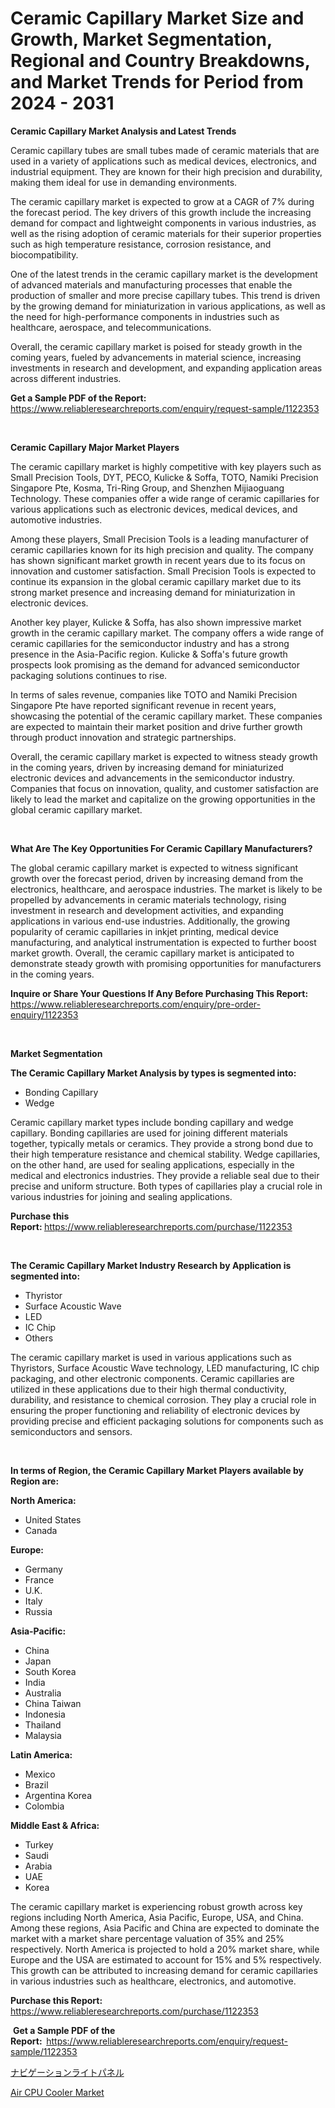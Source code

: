 <p><h1>Ceramic Capillary Market Size and Growth, Market Segmentation, Regional and Country Breakdowns, and Market Trends for Period from 2024 -  2031</h1></p><p><strong>Ceramic Capillary Market Analysis and Latest Trends</strong></p>
<p><p>Ceramic capillary tubes are small tubes made of ceramic materials that are used in a variety of applications such as medical devices, electronics, and industrial equipment. They are known for their high precision and durability, making them ideal for use in demanding environments.</p><p>The ceramic capillary market is expected to grow at a CAGR of 7% during the forecast period. The key drivers of this growth include the increasing demand for compact and lightweight components in various industries, as well as the rising adoption of ceramic materials for their superior properties such as high temperature resistance, corrosion resistance, and biocompatibility.</p><p>One of the latest trends in the ceramic capillary market is the development of advanced materials and manufacturing processes that enable the production of smaller and more precise capillary tubes. This trend is driven by the growing demand for miniaturization in various applications, as well as the need for high-performance components in industries such as healthcare, aerospace, and telecommunications.</p><p>Overall, the ceramic capillary market is poised for steady growth in the coming years, fueled by advancements in material science, increasing investments in research and development, and expanding application areas across different industries.</p></p>
<p><strong>Get a Sample PDF of the Report:&nbsp;</strong> <a href="https://www.reliableresearchreports.com/enquiry/request-sample/1122353">https://www.reliableresearchreports.com/enquiry/request-sample/1122353</a></p>
<p>&nbsp;</p>
<p><strong>Ceramic Capillary Major Market Players</strong></p>
<p><p>The ceramic capillary market is highly competitive with key players such as Small Precision Tools, DYT, PECO, Kulicke & Soffa, TOTO, Namiki Precision Singapore Pte, Kosma, Tri-Ring Group, and Shenzhen Mijiaoguang Technology. These companies offer a wide range of ceramic capillaries for various applications such as electronic devices, medical devices, and automotive industries.</p><p>Among these players, Small Precision Tools is a leading manufacturer of ceramic capillaries known for its high precision and quality. The company has shown significant market growth in recent years due to its focus on innovation and customer satisfaction. Small Precision Tools is expected to continue its expansion in the global ceramic capillary market due to its strong market presence and increasing demand for miniaturization in electronic devices.</p><p>Another key player, Kulicke & Soffa, has also shown impressive market growth in the ceramic capillary market. The company offers a wide range of ceramic capillaries for the semiconductor industry and has a strong presence in the Asia-Pacific region. Kulicke & Soffa's future growth prospects look promising as the demand for advanced semiconductor packaging solutions continues to rise.</p><p>In terms of sales revenue, companies like TOTO and Namiki Precision Singapore Pte have reported significant revenue in recent years, showcasing the potential of the ceramic capillary market. These companies are expected to maintain their market position and drive further growth through product innovation and strategic partnerships.</p><p>Overall, the ceramic capillary market is expected to witness steady growth in the coming years, driven by increasing demand for miniaturized electronic devices and advancements in the semiconductor industry. Companies that focus on innovation, quality, and customer satisfaction are likely to lead the market and capitalize on the growing opportunities in the global ceramic capillary market.</p></p>
<p>&nbsp;</p>
<p><strong>What Are The Key Opportunities For Ceramic Capillary Manufacturers?</strong></p>
<p><p>The global ceramic capillary market is expected to witness significant growth over the forecast period, driven by increasing demand from the electronics, healthcare, and aerospace industries. The market is likely to be propelled by advancements in ceramic materials technology, rising investment in research and development activities, and expanding applications in various end-use industries. Additionally, the growing popularity of ceramic capillaries in inkjet printing, medical device manufacturing, and analytical instrumentation is expected to further boost market growth. Overall, the ceramic capillary market is anticipated to demonstrate steady growth with promising opportunities for manufacturers in the coming years.</p></p>
<p><strong>Inquire or Share Your Questions If Any Before Purchasing This Report:</strong> <a href="https://www.reliableresearchreports.com/enquiry/pre-order-enquiry/1122353">https://www.reliableresearchreports.com/enquiry/pre-order-enquiry/1122353</a></p>
<p>&nbsp;</p>
<p><strong>Market Segmentation</strong></p>
<p><strong>The Ceramic Capillary Market Analysis by types is segmented into:</strong></p>
<p><ul><li>Bonding Capillary</li><li>Wedge</li></ul></p>
<p><p>Ceramic capillary market types include bonding capillary and wedge capillary. Bonding capillaries are used for joining different materials together, typically metals or ceramics. They provide a strong bond due to their high temperature resistance and chemical stability. Wedge capillaries, on the other hand, are used for sealing applications, especially in the medical and electronics industries. They provide a reliable seal due to their precise and uniform structure. Both types of capillaries play a crucial role in various industries for joining and sealing applications.</p></p>
<p><strong>Purchase this Report:&nbsp;</strong><a href="https://www.reliableresearchreports.com/purchase/1122353">https://www.reliableresearchreports.com/purchase/1122353</a></p>
<p>&nbsp;</p>
<p><strong>The Ceramic Capillary Market Industry Research by Application is segmented into:</strong></p>
<p><ul><li>Thyristor</li><li>Surface Acoustic Wave</li><li>LED</li><li>IC Chip</li><li>Others</li></ul></p>
<p><p>The ceramic capillary market is used in various applications such as Thyristors, Surface Acoustic Wave technology, LED manufacturing, IC chip packaging, and other electronic components. Ceramic capillaries are utilized in these applications due to their high thermal conductivity, durability, and resistance to chemical corrosion. They play a crucial role in ensuring the proper functioning and reliability of electronic devices by providing precise and efficient packaging solutions for components such as semiconductors and sensors.</p></p>
<p>&nbsp;</p>
<p><strong>In terms of Region, the Ceramic Capillary Market Players available by Region are:</strong></p>
<p>
    <p> <strong> North America: </strong>
        <ul>
            <li>United States</li>
            <li>Canada</li>
        </ul>
        </p> 
    <p> <strong> Europe: </strong>
        <ul>
            <li>Germany</li>
            <li>France</li>
            <li>U.K.</li>
            <li>Italy</li>
            <li>Russia</li>
        </ul>
        </p> 
    <p> <strong> Asia-Pacific: </strong>
        <ul>
            <li>China</li>
            <li>Japan</li>
            <li>South Korea</li>
            <li>India</li>
            <li>Australia</li>
            <li>China Taiwan</li>
            <li>Indonesia</li>
            <li>Thailand</li>
            <li>Malaysia</li>
        </ul>
        </p> 
    <p> <strong> Latin America: </strong>
        <ul>
            <li>Mexico</li>
            <li>Brazil</li>
            <li>Argentina Korea</li>
            <li>Colombia</li>
        </ul>
        </p> 
    <p> <strong> Middle East & Africa: </strong>
        <ul>
            <li>Turkey</li>
            <li>Saudi</li>
            <li>Arabia</li>
            <li>UAE</li>
            <li>Korea</li>
        </ul>
    </p>
    </p>
<p><p>The ceramic capillary market is experiencing robust growth across key regions including North America, Asia Pacific, Europe, USA, and China. Among these regions, Asia Pacific and China are expected to dominate the market with a market share percentage valuation of 35% and 25% respectively. North America is projected to hold a 20% market share, while Europe and the USA are estimated to account for 15% and 5% respectively. This growth can be attributed to increasing demand for ceramic capillaries in various industries such as healthcare, electronics, and automotive.</p></p>
<p><strong>Purchase this Report: </strong><a href="https://www.reliableresearchreports.com/purchase/1122353">https://www.reliableresearchreports.com/purchase/1122353</a></p>
<p>&nbsp;<strong>Get a Sample PDF of the Report:&nbsp;&nbsp;</strong><a href="https://www.reliableresearchreports.com/enquiry/request-sample/1122353">https://www.reliableresearchreports.com/enquiry/request-sample/1122353</a></p>
<p><strong></strong></p>
<p><p><a href="https://github.com/wkuactfdzwizk06/Market-Research-Report-List-1/blob/main/23566605444.md">ナビゲーションライトパネル</a></p><p><a href="https://github.com/ChiragRp1/Market-Research-Report-List-3/blob/main/air-cpu-cooler-market.md">Air CPU Cooler Market</a></p></p>